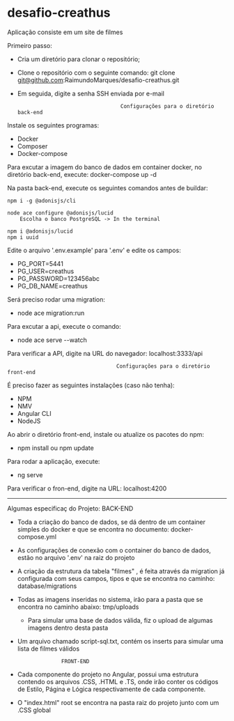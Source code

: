 # desafio-creathus
Aplicação consiste em um site de filmes

Primeiro passo:
- Cria um diretório para clonar o repositório;
- Clone o repositório com o seguinte comando:
	git clone git@github.com:RaimundoMarques/desafio-creathus.git

- Em seguida, digite a senha SSH enviada por e-mail

                                       Configurações para o diretório back-end

Instale os seguintes programas:
- Docker
- Composer
- Docker-compose

Para excutar a imagem do banco de dados em container docker, no diretório back-end, execute: 
	docker-compose up -d

Na pasta back-end, execute os seguintes comandos antes de buildar:

	npm i -g @adonisjs/cli
	
	node ace configure @adonisjs/lucid
		Escolha o banco PostgreSQL -> In the terminal
		
	npm i @adonisjs/lucid
	npm i uuid
Edite o arquivo '.env.example' para '.env' e edite os campos:
- PG_PORT=5441
- PG_USER=creathus
- PG_PASSWORD=123456abc
- PG_DB_NAME=creathus
	
Será preciso rodar uma migration:
- node ace migration:run

Para excutar a api, execute o comando:
- node ace serve --watch

Para verificar a API, digite na URL do navegador: localhost:3333/api


                                       Configurações para o diretório front-end

É preciso fazer as seguintes instalações (caso não tenha):

- NPM
- NMV
- Angular CLI
- NodeJS

Ao abrir o diretório front-end, instale ou atualize os pacotes do npm:
- npm install ou npm update

Para rodar a aplicação, execute:
- ng serve
 
Para verificar o fron-end, digite na URL: localhost:4200
******************************************************************************

Algumas especificaç do Projeto:
					BACK-END
					
- Toda a criação do banco de dados, se dá dentro de um container simples do docker e que se encontra no documento:
	docker-compose.yml

- As configurações de conexão com o container do banco de dados, estão no arquivo '.env' na raiz do projeto

- A criação da estrutura da tabela "filmes" , é feita através da migration já configurada com seus campos, tipos e que se encontra no caminho: 
	database/migrations

- Todas as imagens inseridas no sistema, irão para a pasta que se encontra no caminho abaixo:
	tmp/uploads
	- Para simular uma base de dados válida, fiz o upload de algumas imagens dentro desta pasta

- Um arquivo chamado script-sql.txt, contém os inserts para simular uma lista de filmes válidos

					FRONT-END
					
- Cada componente do projeto no Angular, possui uma estrutura contendo os arquivos .CSS, .HTML e .TS, onde irão conter os códigos de Estilo, Página e Lógica respectivamente de cada componente.

- O "index.html" root se encontra na pasta raiz do projeto junto com um .CSS global


	

	
	
	
